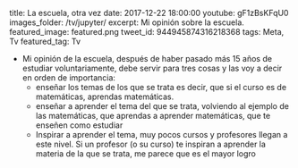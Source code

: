 title: La escuela, otra vez
date: 2017-12-22 18:00:00
youtube: gF1zBsKFqU0
images_folder: /tv/jupyter/
excerpt: Mi opinión sobre la escuela.
featured_image: featured.png
tweet_id: 944945874316218368
tags: Meta, Tv
featured_tag: Tv

- Mi opinión de la escuela, después de haber pasado más 15 años de estudiar voluntariamente, debe servir para tres cosas y las voy a decir en orden de importancia:
	- enseñar los temas de los que se trata es decir, que si el curso es de matemáticas, aprendas matemáticas.
	- enseñar a aprender el tema del que se trata, volviendo al ejemplo de las matemáticas, que aprendas a aprender matemáticas, que te enseñen como estudiar
	- Inspirar a aprender el tema, muy pocos cursos y profesores llegan a este nivel. Si un profesor (o su curso) te inspiran a aprender la materia de la que se trata, me parece que es el mayor logro
